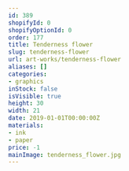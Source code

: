 ```yaml
---
id: 389
shopifyId: 0
shopifyOptionId: 0
order: 177
title: Tenderness flower
slug: tenderness-flower
url: art-works/tenderness-flower
aliases: []
categories:
- graphics
inStock: false
isVisible: true
height: 30
width: 21
date: 2019-01-01T00:00:00Z
materials:
- ink
- paper
price: -1
mainImage: tenderness_flower.jpg
---
```

